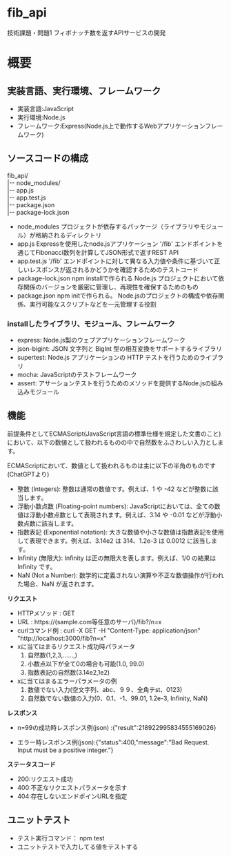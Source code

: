 # fib_api

技術課題・問題1  フィボナッチ数を返すAPIサービスの開発

# 概要

## 実装言語、実行環境、フレームワーク
* 実装言語:JavaScript
* 実行環境:Node.js
* フレームワーク:Express(Node.js上で動作するWebアプリケーションフレームワーク)


## ソースコードの構成
fib_api/  
|-- node_modules/  
|-- app.js  
|-- app.test.js  
|-- package.json  
|-- package-lock.json  

* node_modules
プロジェクトが依存するパッケージ（ライブラリやモジュール）が格納されるディレクトリ
* app.js
Expressを使用したnode.jsアプリケーション
'/fib' エンドポイントを通じてFibonacci数列を計算してJSON形式で返すREST API
* app.test.js
'/fib' エンドポイントに対して異なる入力値や条件に基づいて正しいレスポンスが返されるかどうかを確認するためのテストコード
* package-lock.json
  npm installで作られる
Node.js プロジェクトにおいて依存関係のバージョンを厳密に管理し、再現性を確保するためのもの
* package.json
npm initで作られる。
Node.jsのプロジェクトの構成や依存関係、実行可能なスクリプトなどを一元管理する役割

### installしたライブラリ、モジュール、フレームワーク
* express: Node.js製のウェブアプリケーションフレームワーク
* json-bigint: JSON 文字列と BigInt 型の相互変換をサポートするライブラリ
* supertest: Node.js アプリケーションの HTTP テストを行うためのライブラリ
* mocha: JavaScriptのテストフレームワーク
* assert: アサーションテストを行うためのメソッドを提供するNode.jsの組み込みモジュール


## 機能
前提条件としてECMAScript(JavaScript言語の標準仕様を規定した文書のこと)において、以下の数値として扱われるものの中で自然数をふさわしい入力とします。  

ECMAScriptにおいて、数値として扱われるものは主に以下の半角のものです(ChatGPTより)  

* 整数 (Integers): 整数は通常の数値です。例えば、1 や -42 などが整数に該当します。  
* 浮動小数点数 (Floating-point numbers): JavaScriptにおいては、全ての数値は浮動小数点数として表現されます。例えば、3.14 や -0.01 などが浮動小数点数に該当します。  
* 指数表記 (Exponential notation): 大きな数値や小さな数値は指数表記を使用して表現できます。例えば、3.14e2 は 314、1.2e-3 は 0.0012 に該当します。  
* Infinity (無限大): Infinity は正の無限大を表します。例えば、1/0 の結果は Infinity です。  
* NaN (Not a Number): 数学的に定義されない演算や不正な数値操作が行われた場合、NaN が返されます。  


**リクエスト**
* HTTPメソッド : GET
* URL : https://(sample.com等任意のサーバ)/fib?/n=x
* curlコマンド例 : curl -X GET -H "Content-Type: application/json" "http://localhost:3000/fib?n=x"
* xに当てはまるリクエスト成功時パラメータ
  1. 自然数(1,2,3,......,)
  2. 小数点以下が全て0の場合も可能(1.0, 99.0)
  3. 指数表記の自然数(3.14e2,1e2)
* xに当てはまるエラーパラメータの例
  1. 数値でない入力(空文字列、abc、９９、全角テst、0123)
  2. 自然数でない数値の入力(0、0.1、-1、99.01, 1.2e-3, Infinity, NaN)

**レスポンス**
* n=99の成功時レスポンス例(json) :{"result":218922995834555169026}

* エラー時レスポンス例(json):{"status":400,"message":"Bad Request. Input must be a positive integer."}

**ステータスコード**
* 200:リクエスト成功
* 400:不正なリクエストパラメータを示す
* 404:存在しないエンドポインURLを指定

## ユニットテスト
* テスト実行コマンド： npm test
* ユニットテストで入力してる値をテストする
